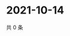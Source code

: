 # 2021-10-14

共 0 条

<!-- BEGIN WEIBO -->
<!-- 最后更新时间 Thu Oct 14 2021 23:14:22 GMT+0800 (China Standard Time) -->

<!-- END WEIBO -->
